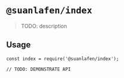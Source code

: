 # `@suanlafen/index`

> TODO: description

## Usage

```
const index = require('@suanlafen/index');

// TODO: DEMONSTRATE API
```
